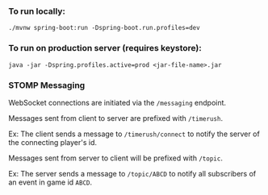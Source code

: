### To run locally:

`./mvnw spring-boot:run -Dspring-boot.run.profiles=dev`

### To run on production server (requires keystore):

`java -jar -Dspring.profiles.active=prod <jar-file-name>.jar`

### STOMP Messaging

WebSocket connections are initiated via the `/messaging` endpoint.

Messages sent from client to server are prefixed with `/timerush`.

Ex: The client sends a message to `/timerush/connect` to notify the server of the connecting player's id.

Messages sent from server to client will be prefixed with `/topic`.

Ex: The server sends a message to `/topic/ABCD` to notify all subscribers of an event in game id `ABCD`.
